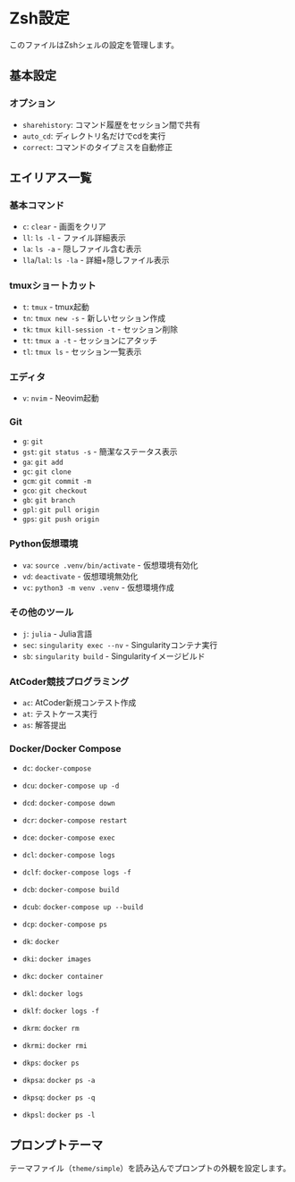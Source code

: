 # Zsh設定

このファイルはZshシェルの設定を管理します。

## 基本設定

### オプション
- `sharehistory`: コマンド履歴をセッション間で共有
- `auto_cd`: ディレクトリ名だけでcdを実行
- `correct`: コマンドのタイプミスを自動修正

## エイリアス一覧

### 基本コマンド
- `c`: `clear` - 画面をクリア
- `ll`: `ls -l` - ファイル詳細表示
- `la`: `ls -a` - 隠しファイル含む表示
- `lla`/`lal`: `ls -la` - 詳細+隠しファイル表示

### tmuxショートカット
- `t`: `tmux` - tmux起動
- `tn`: `tmux new -s` - 新しいセッション作成
- `tk`: `tmux kill-session -t` - セッション削除
- `tt`: `tmux a -t` - セッションにアタッチ  
- `tl`: `tmux ls` - セッション一覧表示

### エディタ
- `v`: `nvim` - Neovim起動

### Git
- `g`: `git`
- `gst`: `git status -s` - 簡潔なステータス表示
- `ga`: `git add`
- `gc`: `git clone`
- `gcm`: `git commit -m`
- `gco`: `git checkout`
- `gb`: `git branch`
- `gpl`: `git pull origin`
- `gps`: `git push origin`

### Python仮想環境
- `va`: `source .venv/bin/activate` - 仮想環境有効化
- `vd`: `deactivate` - 仮想環境無効化
- `vc`: `python3 -m venv .venv` - 仮想環境作成

### その他のツール
- `j`: `julia` - Julia言語
- `sec`: `singularity exec --nv` - Singularityコンテナ実行
- `sb`: `singularity build` - Singularityイメージビルド

### AtCoder競技プログラミング
- `ac`: AtCoder新規コンテスト作成
- `at`: テストケース実行
- `as`: 解答提出

### Docker/Docker Compose
- `dc`: `docker-compose`
- `dcu`: `docker-compose up -d`
- `dcd`: `docker-compose down`
- `dcr`: `docker-compose restart`
- `dce`: `docker-compose exec`
- `dcl`: `docker-compose logs`
- `dclf`: `docker-compose logs -f`
- `dcb`: `docker-compose build`
- `dcub`: `docker-compose up --build`
- `dcp`: `docker-compose ps`

- `dk`: `docker`
- `dki`: `docker images`
- `dkc`: `docker container`
- `dkl`: `docker logs`
- `dklf`: `docker logs -f`
- `dkrm`: `docker rm`
- `dkrmi`: `docker rmi`
- `dkps`: `docker ps`
- `dkpsa`: `docker ps -a`
- `dkpsq`: `docker ps -q`
- `dkpsl`: `docker ps -l`

## プロンプトテーマ

テーマファイル（`theme/simple`）を読み込んでプロンプトの外観を設定します。